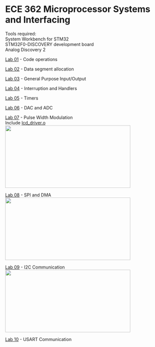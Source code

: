 # ECE 362 Microprocessor Systems and Interfacing

Tools required:  
System Workbench for STM32  
STM32F0-DISCOVERY development board  
Analog Discovery 2  

[Lab 01](https://github.com/Andrew-Gan/ece-undergrad/blob/master/Microprocessor-Systems-and-Interfacing/lab01/lab01.s) - Code operations  

[Lab 02](https://github.com/Andrew-Gan/ece-undergrad/blob/master/Microprocessor-Systems-and-Interfacing/lab02/lab02.s) - Data segment allocation  

[Lab 03](https://github.com/Andrew-Gan/ece-undergrad/blob/master/Microprocessor-Systems-and-Interfacing/lab03/lab03.s) - General Purpose Input/Output  

[Lab 04](https://github.com/Andrew-Gan/ece-undergrad/blob/master/Microprocessor-Systems-and-Interfacing/lab04/lab04.s) - Interruption and Handlers  

[Lab 05](https://github.com/Andrew-Gan/ece-undergrad/blob/master/Microprocessor-Systems-and-Interfacing/lab05/src/main.c) - Timers   

[Lab 06](https://github.com/Andrew-Gan/ece-undergrad/blob/master/Microprocessor-Systems-and-Interfacing/lab06/src/main.c) - DAC and ADC  

[Lab 07](https://github.com/Andrew-Gan/ece-undergrad/blob/master/Microprocessor-Systems-and-Interfacing/lab07/src/main.c) - Pulse Width Modulation  
Include [lcd_driver.o](https://github.com/Andrew-Gan/ece362/blob/master/lab07/lcd_driver.o)  
<img src="https://github.com/Andrew-Gan/ece-undergrad/blob/master/Microprocessor-Systems-and-Interfacing/lab07/lab07_finished.jpg" width="400" height="200">
  
[Lab 08](https://github.com/Andrew-Gan/ece-undergrad/blob/master/Microprocessor-Systems-and-Interfacing/lab08/src/main.c) - SPI and DMA  
<img src="https://github.com/Andrew-Gan/ece-undergrad/blob/master/Microprocessor-Systems-and-Interfacing/lab08/20191101_133307.jpg" width="400" height="200">

[Lab 09](https://github.com/Andrew-Gan/ece-undergrad/blob/master/Microprocessor-Systems-and-Interfacing/lab09/src/main.c) - I2C Communication  
<img src="https://github.com/Andrew-Gan/ece-undergrad/blob/master/Microprocessor-Systems-and-Interfacing/lab09/lab09.png" width="400" height="200">

[Lab 10](https://github.com/Andrew-Gan/ece-undergrad/blob/master/Microprocessor-Systems-and-Interfacing/lab10/src/main.c) - USART Communication
